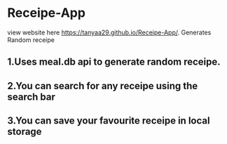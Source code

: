 # Receipe-App
view website here https://tanyaa29.github.io/Receipe-App/.
Generates Random receipe
## 1.Uses meal.db api to generate random receipe.
## 2.You can search for any receipe using the search bar
## 3.You can save your favourite receipe  in local storage
